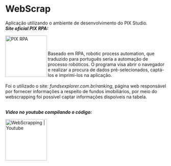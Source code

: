 # WebScrap

Aplicação utilizando o ambiente de desenvolvimento do PIX Studio.<br>
***Site oficial PIX RPA:***

[<img align="left" alt="PIX RPA" width="130px" src="https://user-images.githubusercontent.com/106937501/232795381-383882af-86d7-4290-bb72-22bb46f9bcdb.png" />][pixstudio]
<br><br>

Baseado em RPA, robotic process automation, que traduzido para português seria a automação de processo robóticos. 
O programa visa abrir o navegador e realizar a procura de dados pré-selecionados, captá-los e imprimi-los na aplicação.<br><br>
Foi o utilizado o site: *fundsexplorer.com.br/ranking*, página web responsável por fornecer informações a respeito de fundos imobiliários, por meio do webscrapping foi possível captar informações dispoíveis na tabela.
<br><br>

***Video no youtube compilando o código:***

[<img align="left" alt="WebScrapping | Youtube" width="130px" src="https://user-images.githubusercontent.com/106937501/232796579-d95acc7a-5b55-423c-aa17-c12cc0d8aca5.png" />][youtube]

[youtube]:   https://www.youtube.com/watch?v=3U2NWeiyBeE&ab_channel=jferreiraz
[pixstudio]: https://pixrpa.com/
